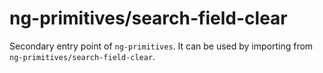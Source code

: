 # ng-primitives/search-field-clear

Secondary entry point of `ng-primitives`. It can be used by importing from `ng-primitives/search-field-clear`.

